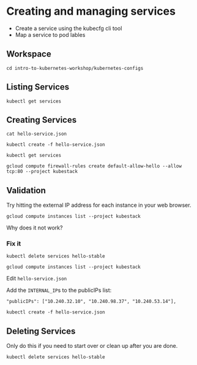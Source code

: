 # Creating and managing services

* Create a service using the kubecfg cli tool
* Map a service to pod lables

## Workspace

```
cd intro-to-kubernetes-workshop/kubernetes-configs
```

## Listing Services

```
kubectl get services
```

## Creating Services

```
cat hello-service.json
```

```
kubectl create -f hello-service.json
```

```
kubectl get services
```

```
gcloud compute firewall-rules create default-allow-hello --allow tcp:80 --project kubestack
```

## Validation

Try hitting the external IP address for each instance in your web browser.

```
gcloud compute instances list --project kubestack
```

Why does it not work?

### Fix it

```
kubectl delete services hello-stable
```

```
gcloud compute instances list --project kubestack
```

Edit `hello-service.json`

Add the `INTERNAL_IP`s to the publicIPs list:

```
"publicIPs": ["10.240.32.10", "10.240.98.37", "10.240.53.14"],
```

```
kubectl create -f hello-service.json
```

## Deleting Services

Only do this if you need to start over or clean up after you are done.

```
kubectl delete services hello-stable
```
